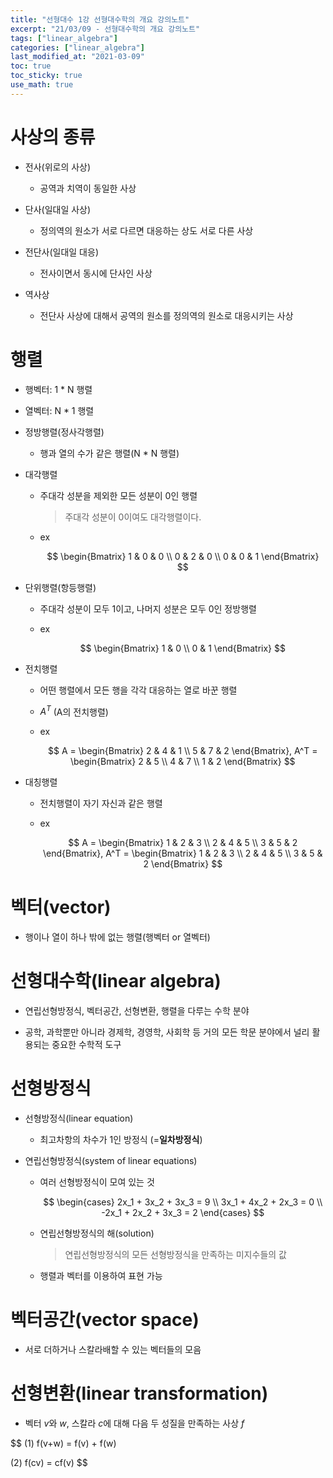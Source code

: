 ```yaml
---
title: "선형대수 1강 선형대수학의 개요 강의노트"
excerpt: "21/03/09 - 선형대수학의 개요 강의노트"
tags: ["linear_algebra"]
categories: ["linear_algebra"]
last_modified_at: "2021-03-09"
toc: true
toc_sticky: true
use_math: true
---
```


# 사상의 종류

- 전사(위로의 사상)

  - 공역과 치역이 동일한 사상

- 단사(일대일 사상)

  - 정의역의 원소가 서로 다르면 대응하는 상도 서로 다른 사상

- 전단사(일대일 대응)

  - 전사이면서 동시에 단사인 사상

- 역사상

  - 전단사 사상에 대해서 공역의 원소를 정의역의 원소로 대응시키는 사상

# 행렬

- 행벡터: 1 \* N 행렬

- 열벡터: N \* 1 행렬

- 정방행렬(정사각행렬)

  - 행과 열의 수가 같은 행렬(N \* N 행렬)

- 대각행렬

  - 주대각 성분을 제외한 모든 성분이 0인 행렬

    > 주대각 성분이 0이여도 대각행렬이다.

  - ex

    $$
    \begin{Bmatrix} 1 & 0 & 0 \\ 0 & 2 & 0 \\ 0 & 0 & 1 \end{Bmatrix}
    $$

- 단위행렬(항등행렬)

  - 주대각 성분이 모두 1이고, 나머지 성분은 모두 0인 정방행렬

  - ex

    $$
    \begin{Bmatrix} 1 & 0 \\ 0 & 1 \end{Bmatrix}
    $$

- 전치행렬

  - 어떤 행렬에서 모든 행을 각각 대응하는 열로 바꾼 행렬

  - $A^T$ (A의 전치행렬)

  - ex

    $$
    A = \begin{Bmatrix} 2 & 4 & 1 \\ 5 & 7 & 2 \end{Bmatrix}, A^T = \begin{Bmatrix} 2 & 5 \\ 4 & 7 \\ 1 & 2 \end{Bmatrix}
    $$

- 대칭행렬

  - 전치행렬이 자기 자신과 같은 행렬

  - ex

    $$
    A = \begin{Bmatrix} 1 & 2 & 3 \\ 2 & 4 & 5 \\ 3 & 5 & 2 \end{Bmatrix}, A^T = \begin{Bmatrix} 1 & 2 & 3 \\ 2 & 4 & 5 \\ 3 & 5 & 2 \end{Bmatrix}
    $$

# 벡터(vector)

- 행이나 열이 하나 밖에 없는 행렬(행벡터 or 열벡터)

# 선형대수학(linear algebra)

- 연립선형방정식, 벡터공간, 선형변환, 행렬을 다루는 수학 분야

- 공학, 과학뿐만 아니라 경제학, 경영학, 사회학 등 거의 모든 학문 분야에서 널리 활용되는 중요한 수학적 도구

# 선형방정식

- 선형방정식(linear equation)

  - 최고차항의 차수가 1인 방정식 (=**일차방정식**)

- 연립선형방정식(system of linear equations)

  - 여러 선형방정식이 모여 있는 것

    $$
    \begin{cases}
      2x_1 + 3x_2 + 3x_3 = 9 \\
      3x_1 + 4x_2 + 2x_3 = 0 \\
      -2x_1 + 2x_2 + 3x_3 = 2
    \end{cases}
    $$

  - 연립선형방정식의 해(solution)

    > 연립선형방정식의 모든 선형방정식을 만족하는 미지수들의 값

  - 행렬과 벡터를 이용하여 표현 가능

# 벡터공간(vector space)

- 서로 더하거나 스칼라배할 수 있는 벡터들의 모음

# 선형변환(linear transformation)

- 벡터 $v$와 $w$, 스칼라 $c$에 대해 다음 두 성질을 만족하는 사상 $f$

$$
(1) f(v+w) = f(v) + f(w)

(2) f(cv) = cf(v)
$$
